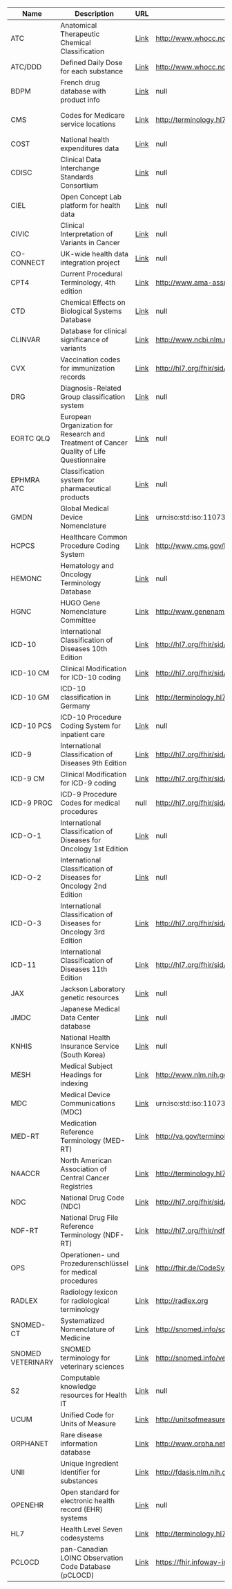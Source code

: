 | Name           | Description                                                                 | URL                                                                                     | HL7_URI                                                                 | OMOP            |
|----------------|-----------------------------------------------------------------------------|-----------------------------------------------------------------------------------------|-------------------------------------------------------------------------|-----------------|
| ATC            | Anatomical Therapeutic Chemical Classification                             | [Link](https://www.who.int/tools/atc-ddd-toolkit/atc-classification)                   | http://www.whocc.no/atc                                                | ATC             |
| ATC/DDD        | Defined Daily Dose for each substance                                       | [Link](https://atcddd.fhi.no/atc_ddd_index/)                                           | http://www.whocc.no/atc_ddd_index                                      | null            |
| BDPM           | French drug database with product info                                      | [Link](https://base-donnees-publique.medicaments.gouv.fr/)                            | null                                                                    | BDPM            |
| CMS            | Codes for Medicare service locations                                        | [Link](https://www.cms.gov/Medicare/Coding/place-of-service-codes/Place_of_Service_Code_Set) | http://terminology.hl7.org/CodeSystem/place-of-service                 | CMS Place of Service |
| COST           | National health expenditures data                                          | [Link](https://www.cms.gov/Research-Statistics-Data-and-Systems/Statistics-Trends-and-Reports/NationalHealthExpendData/NHE-Fact-Sheet) | null                                                                    | Cost            |
| CDISC          | Clinical Data Interchange Standards Consortium                              | [Link](https://www.cdisc.org/)                                                         | null                                                                    | CDISC           |
| CIEL           | Open Concept Lab platform for health data                                   | [Link](https://openconceptlab.org/orgs/CIEL/)                                         | null                                                                    | CIEL            |
| CIVIC          | Clinical Interpretation of Variants in Cancer                               | [Link](https://civicdb.org/)                                                           | null                                                                    | CIViC           |
| CO-CONNECT     | UK-wide health data integration project                                     | [Link](https://www.hdruk.ac.uk/projects/co-connect/)                                   | null                                                                    | CO-CONNECT      |
| CPT4           | Current Procedural Terminology, 4th edition                                 | [Link](https://www.labce.com/spg3123315_hcpcs_and_cpt_4_coding.aspx)                  | http://www.ama-assn.org/go/cpt                                         | CPT4            |
| CTD            | Chemical Effects on Biological Systems Database                             | [Link](http://ctdbase.org/)                                                            | null                                                                    | CTD             |
| CLINVAR        | Database for clinical significance of variants                              | [Link](https://www.ncbi.nlm.nih.gov/clinvar/)                                          | http://www.ncbi.nlm.nih.gov/clinvar                                    | ClinVar         |
| CVX            | Vaccination codes for immunization records                                  | [Link](https://www2a.cdc.gov/vaccines/iis/iisstandards/vaxdetail.asp)                 | http://hl7.org/fhir/sid/cvx                                            | CVX             |
| DRG            | Diagnosis-Related Group classification system                               | [Link](https://www.cms.gov/Medicare/Medicare-Fee-for-Service-Payment/AcuteInpatientPPS/MS-DRG-Classifications-and-Software) | null                                                                    | DRG             |
| EORTC QLQ      | European Organization for Research and Treatment of Cancer Quality of Life Questionnaire | [Link](https://qol.eortc.org/questionnaire/eortc-qlq-c30/)             | null                                                                    | EORTC QLQ       |
| EPHMRA ATC     | Classification system for pharmaceutical products                           | [Link](https://www.ephmra.org/anatomical-classification)                               | null                                                                    | EphMRA ATC      |
| GMDN           | Global Medical Device Nomenclature                                         | [Link](https://www.gmdnagency.org/)                                                    | urn:iso:std:iso:11073:10101                                            | null            |
| HCPCS          | Healthcare Common Procedure Coding System                                  | [Link](https://www.cms.gov/Medicare/Coding/MedHCPCSGenInfo)                            | http://www.cms.gov/Medicare/Coding/HCPCSReleaseCodeSets                | HCPCS           |
| HEMONC         | Hematology and Oncology Terminology Database                               | [Link](https://hemonc.org/)                                                            | null                                                                    | HemOnc          |
| HGNC           | HUGO Gene Nomenclature Committee                                           | [Link](https://www.genenames.org/)                                                     | http://www.genenames.org                                               | null            |
| ICD-10         | International Classification of Diseases 10th Edition                       | [Link](https://www.who.int/classifications/icd/icdonlineversions/en/)                 | http://hl7.org/fhir/sid/icd-10                                         | ICD10           |
| ICD-10 CM      | Clinical Modification for ICD-10 coding                                     | [Link](https://www.cdc.gov/nchs/icd/icd-10-cm/index.html)                             | http://hl7.org/fhir/sid/icd-10-cm                                       | ICD10CM         |
| ICD-10 GM      | ICD-10 classification in Germany                                           | [Link](https://www.bfarm.de/DE/Kodiersysteme/Klassifikationen/ICD/ICD-10-GM/_node.html) | http://terminology.hl7.org/CodeSystem/dmdICD10                         | ICD10GM         |
| ICD-10 PCS     | ICD-10 Procedure Coding System for inpatient care                          | [Link](https://www.cms.gov/medicare/coding-billing/icd-10-codes)                      | null                                                                    | ICD10PCS        |
| ICD-9          | International Classification of Diseases 9th Edition                        | [Link](https://www.who.int/classifications/icd/icdonlineversions/en/)                 | http://hl7.org/fhir/sid/icd-9                                          | null            |
| ICD-9 CM       | Clinical Modification for ICD-9 coding                                      | [Link](https://archive.cdc.gov/#/details?url=https://www.cdc.gov/nchs/icd/icd9cm.htm) | http://hl7.org/fhir/sid/icd-9-cm                                       | ICD9CM          |
| ICD-9 PROC     | ICD-9 Procedure Codes for medical procedures                                | null                                                                                   | http://hl7.org/fhir/sid/icd-9-cm                                       | ICD9Proc        |
| ICD-O-1        | International Classification of Diseases for Oncology 1st Edition           | [Link](https://www.who.int/standards/classifications/other-classifications/international-classification-of-diseases-for-oncology) | null                                                                    | null            |
| ICD-O-2        | International Classification of Diseases for Oncology 2nd Edition           | [Link](https://www.who.int/standards/classifications/other-classifications/international-classification-of-diseases-for-oncology) | null                                                                    | null            |
| ICD-O-3        | International Classification of Diseases for Oncology 3rd Edition           | [Link](https://www.who.int/standards/classifications/other-classifications/international-classification-of-diseases-for-oncology) | http://hl7.org/fhir/sid/icd-o-3                                        | ICDO3           |
| ICD-11         | International Classification of Diseases 11th Edition                       | [Link](https://icd.who.int/en)                                                         | http://hl7.org/fhir/sid/icd-11                                         | null            |
| JAX            | Jackson Laboratory genetic resources                                       | [Link](https://www.jax.org/jax-mice-and-services/customer-support/technical-support/genetics-and-nomenclature) | null                                                                    | JAX             |
| JMDC           | Japanese Medical Data Center database                                      | [Link](https://www.jmdc.co.jp/en/jmdc-claims-database/)                               | null                                                                    | JMDC            |
| KNHIS          | National Health Insurance Service (South Korea)                            | [Link](https://www.nhis.or.kr)                                                         | null                                                                    | KNHIS           |
| MESH           | Medical Subject Headings for indexing                                      | [Link](https://www.nlm.nih.gov/mesh/meshhome.html)                                     | http://www.nlm.nih.gov/mesh                                            | MeSH            |
| MDC            | Medical Device Communications (MDC)                                        | [Link](https://www.iso.org/home.html)                                                  | urn:iso:std:iso:11073:10101                                            | MDC             |
| MED-RT         | Medication Reference Terminology (MED-RT)                                  | [Link](https://www.nlm.nih.gov/)                                                       | http://va.gov/terminology/medrt                                         | null            |
| NAACCR         | North American Association of Central Cancer Registries                    | [Link](https://www.naaccr.org/)                                                        | http://terminology.hl7.org/CodeSystem/naaccrCodes                      | NAACCR          |
| NDC            | National Drug Code (NDC)                                                   | [Link](https://www.fda.gov/)                                                           | http://hl7.org/fhir/sid/ndc                                            | NDC             |
| NDF-RT         | National Drug File Reference Terminology (NDF-RT)                          | [Link](https://evs.nci.nih.gov/ftp1/NDF-RT/)                                           | http://hl7.org/fhir/ndfrt                                              | NDFRT           |
| OPS            | Operationen- und Prozedurenschlüssel for medical procedures                 | [Link](https://www.bfarm.de/DE/Kodiersysteme/Klassifikationen/OPS-ICHI/OPS/_node.html) | http://fhir.de/CodeSystem/bfarm/ops                                    | OPS             |
| RADLEX         | Radiology lexicon for radiological terminology                             | [Link](https://www.rsna.org/research/tools-and-resources/radlex)                      | http://radlex.org                                                      | null            |
| SNOMED-CT      | Systematized Nomenclature of Medicine                                      | [Link](https://www.snomed.org/)                                                        | http://snomed.info/sct                                                 | SNOMED          |
| SNOMED VETERINARY | SNOMED terminology for veterinary sciences                                 | [Link](https://www.snomed.org/)                                                        | http://snomed.info/vet                                                 | SNOMED Veterinary |
| S2             | Computable knowledge resources for Health IT                                | [Link](https://s2health.org/)                                                          | null                                                                    | null            |
| UCUM           | Unified Code for Units of Measure                                          | [Link](https://ucum.nlm.nih.gov/)                                                      | http://unitsofmeasure.org                                              | UCUM            |
| ORPHANET       | Rare disease information database                                          | [Link](https://www.orpha.net/)                                                         | http://www.orpha.net                                                   | null            |
| UNII           | Unique Ingredient Identifier for substances                                | [Link](https://precision.fda.gov/uniisearch)                                           | http://fdasis.nlm.nih.gov                                              | null            |
| OPENEHR        | Open standard for electronic health record (EHR) systems                   | [Link](https://openehr.org/)                                                           | null                                                                    | null            |
| HL7            | Health Level Seven codesystems                                            | [Link](https://www.hl7.org/)                                                           | http://terminology.hl7.org/CodeSystem/                                 | null            |
| PCLOCD         | pan-Canadian LOINC Observation Code Database (pCLOCD)                      | [Link](https://www.infoway-inforoute.ca/en/)                                           | https://fhir.infoway-inforoute.ca/CodeSystem/pCLOCD                     | null            |
